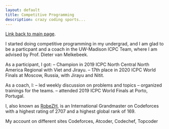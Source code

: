 ```yaml
---
layout: default
title: Competitive Programming
description: crazy coding sports...
---
```


[Link back to main page](./).

I started doing competitive programming in my undergrad, and I am glad to be a particpant and a coach in the UW-Madison ICPC Team, where I am advised by Prof. Dieter van Melkebeek.

As a participant, I got:
– Champion in 2019 ICPC North Central North America Regional with Viet and Jirayu.
– 17th place in 2020 ICPC World Finals at Moscow, Russia, with Jirayu and Nitit.

As a coach, I:
– led weekly discussion on problems and topics
– organized trainings for the teams.
– attended 2019 ICPC World Finals at Porto, Portugal.

I, also known as [RobeZH](https://codeforces.com/profile/RobeZH), is an International Grandmaster on Codeforces with a highest rating of 2707 and a highest global rank of 169.

My account on different sites
Codeforces, Atcoder, Codechef, Topcoder